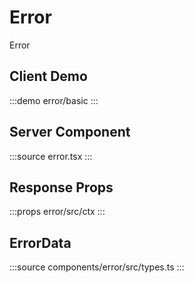 # Error

Error

## Client Demo

:::demo
error/basic
:::

## Server Component

:::source
error.tsx
:::

## Response Props

:::props
error/src/ctx
:::

## ErrorData

:::source
components/error/src/types.ts
:::

